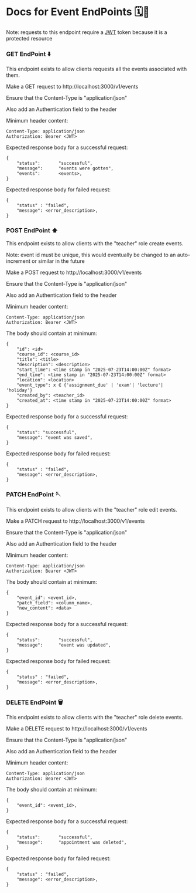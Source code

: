 <h1>Docs for Event EndPoints 🗓️📍</h1>

<p>Note: requests to this endpoint require a <a href="https://github.com/golang-jwt/jwt">JWT</a> token because it is a protected resource</p>

<h3>GET EndPoint ⬇️</h3>
<p>This endpoint exists to allow clients requests all the events associated with them.</p>
<p>Make a GET request to http://localhost:3000/v1/events</p>
<p>Ensure that the Content-Type is "application/json"</p>
<p>Also add an Authentication field to the header</p>
<p>Minimum header content:</p>

```
Content-Type: application/json
Authorization: Bearer <JWT>
```

<p>Expected response body for a successful request:</p>

```
{
    "status":       "successful",
	"message":      "events were gotten",
	"events":       <events>,
}

```

<p>Expected response body for failed request:</p>

```
{
    "status" : "failed",
    "message": <error_description>,
}
```

<h3>POST EndPoint ⬆️</h3>
<p>This endpoint exists to allow clients with the "teacher" role create events.</p>
<p>Note: event id must be unique, this would eventually be changed to an auto-increment or similar in the future</p>
<p>Make a POST request to http://localhost:3000/v1/events</p>
<p>Ensure that the Content-Type is "application/json"</p>
<p>Also add an Authentication field to the header</p>
<p>Minimum header content:</p>

```
Content-Type: application/json
Authorization: Bearer <JWT>
```

<p>The body should contain at minimum:</p>

```
{
    "id": <id>
	"course_id": <course_id>
	"title": <title>
	"description": <description>
	"start_time": <time stamp in "2025-07-23T14:00:00Z" format>
	"end_time": <time stamp in "2025-07-23T14:00:00Z" format>
	"location": <location>
	"event_type": x ∈ {'assignment_due' | 'exam'| 'lecture'| 'holiday'}
	"created_by": <teacher_id>
	"created_at": <time stamp in "2025-07-23T14:00:00Z" format>
}

```

<p>Expected response body for a successful request:</p>

```
{
    "status": "successful",
	"message": "event was saved",
}

```

<p>Expected response body for failed request:</p>

```
{
    "status" : "failed",
    "message": <error_description>,
}
```

<h3>PATCH EndPoint 🪡</h3>
<p>This endpoint exists to allow clients with the "teacher" role edit events.</p>
<p>Make a PATCH request to http://localhost:3000/v1/events</p>
<p>Ensure that the Content-Type is "application/json"</p>
<p>Also add an Authentication field to the header</p>
<p>Minimum header content:</p>

```
Content-Type: application/json
Authorization: Bearer <JWT>
```

<p>The body should contain at minimum:</p>

```
{
    "event_id": <event_id>,
    "patch_field": <column_name>,
    "new_content": <data>
}

```

<p>Expected response body for a successful request:</p>

```
{
    "status":       "successful",
	"message":      "event was updated",
}

```

<p>Expected response body for failed request:</p>

```
{
    "status" : "failed",
    "message": <error_description>,
}
```

<h3>DELETE EndPoint 🗑️</h3>
<p>This endpoint exists to allow clients with the "teacher" role delete events.</p>
<p>Make a DELETE request to http://localhost:3000/v1/events</p>
<p>Ensure that the Content-Type is "application/json"</p>
<p>Also add an Authentication field to the header</p>
<p>Minimum header content:</p>

```
Content-Type: application/json
Authorization: Bearer <JWT>
```

<p>The body should contain at minimum:</p>

```
{
    "event_id": <event_id>,
}

```

<p>Expected response body for a successful request:</p>

```
{
    "status":       "successful",
	"message":      "appointment was deleted",
}

```

<p>Expected response body for failed request:</p>

```
{
    "status" : "failed",
    "message": <error_description>,
}
```
